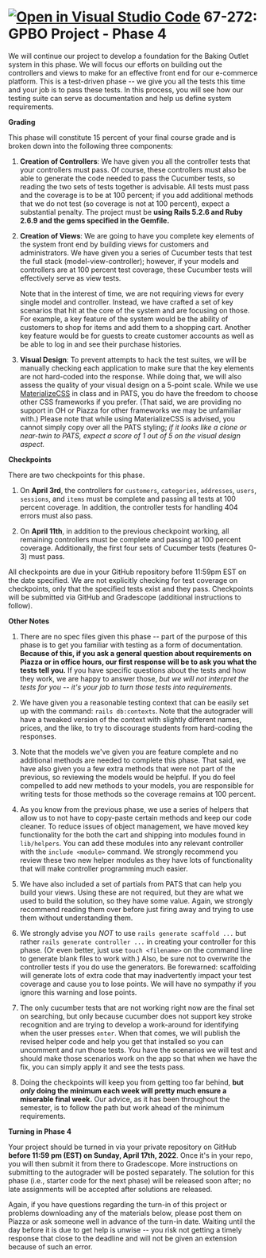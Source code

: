 [![Open in Visual Studio Code](https://classroom.github.com/assets/open-in-vscode-f059dc9a6f8d3a56e377f745f24479a46679e63a5d9fe6f495e02850cd0d8118.svg)](https://classroom.github.com/online_ide?assignment_repo_id=7460854&assignment_repo_type=AssignmentRepo)
67-272: GPBO Project - Phase 4
===
We will continue our project to develop a foundation for the Baking Outlet system in this phase. We will focus our efforts on building out the controllers and views to make for an effective front end for our e-commerce platform. This is a test-driven phase -- we give you all the tests this time and your job is to pass these tests.  In this process, you will see how our testing suite can serve as documentation and help us define system requirements.

**Grading**

This phase will constitute 15 percent of your final course grade and is broken down into the following three components:


1. **Creation of Controllers**: We have given you all the controller tests that your controllers must pass. Of course, these controllers must also be able to generate the code needed to pass the Cucumber tests, so reading the two sets of tests together is advisable. All tests must pass and the coverage is to be at 100 percent; if you add additional methods that we do not test (so coverage is not at 100 percent), expect a substantial penalty.  The project must be **using Rails 5.2.6 and Ruby 2.6.9 and the gems specified in the Gemfile.**

2. **Creation of Views**: We are going to have you complete key elements of the system front end by building views for customers and administrators.  We have given you a series of Cucumber tests that test the full stack (model-view-controller); however, if your models and controllers are at 100 percent test coverage, these Cucumber tests will effectively serve as view tests. 

    Note that in the interest of time, we are not requiring views for every single model and controller.  Instead, we have crafted a set of key scenarios that hit at the core of the system and are focusing on those. For example, a key feature of the system would be the ability of customers to shop for items and add them to a shopping cart.  Another key feature would be for guests to create customer accounts as well as be able to log in and see their purchase histories.

3. **Visual Design**: To prevent attempts to hack the test suites, we will be manually checking each application to make sure that the key elements are not hard-coded into the response.  While doing that, we will also assess the quality of your visual design on a 5-point scale.  While we use [MaterializeCSS](https://materializecss.com/) in class and in PATS, you do have the freedom to choose other CSS frameworks if you prefer. (That said, we are providing no support in OH or Piazza for other frameworks we may be unfamiliar with.) Please note that while using MaterializeCSS is advised, you cannot simply copy over all the PATS styling; _if it looks like a clone or near-twin to PATS, expect a score of 1 out of 5 on the visual design aspect._


**Checkpoints**

There are two checkpoints for this phase.

1. On **April 3rd**, the controllers for `customers`, `categories`, `addresses`, `users`, `sessions`, and `items` must be complete and passing all tests at 100 percent coverage.  In addition, the controller tests for handling 404 errors must also pass.  

2. On **April 11th**, in addition to the previous checkpoint working, all remaining controllers must be complete and passing at 100 percent coverage. Additionally, the first four sets of Cucumber tests (features 0-3) must pass.


All checkpoints are due in your GitHub repository before 11:59pm EST on the date specified.  We are not explicitly checking for test coverage on checkpoints, only that the specified tests exist and they pass.  Checkpoints will be submitted via GitHub and Gradescope (additional instructions to follow).

**Other Notes**

1. There are no spec files given this phase -- part of the purpose of this phase is to get you familiar with testing as a form of documentation.  **Because of this, if you ask a general question about requirements on Piazza or in office hours, our first response will be to ask you what the tests tell you.**  If you have specific questions about the tests and how they work, we are happy to answer those, _but we will not interpret the tests for you -- it's your job to turn those tests into requirements._

2. We have given you a reasonable testing context that can be easily set up with the command: `rails db:contexts`. Note that the autograder will have a tweaked version of the context with slightly different names, prices, and the like, to try to discourage students from hard-coding the responses.

3. Note that the models we've given you are feature complete and no additional methods are needed to complete this phase. That said, we have also given you a few extra methods that were not part of the previous, so reviewing the models would be helpful. If you do feel compelled to add new methods to your models, you are responsible for writing tests for those methods so the coverage remains at 100 percent.

4. As you know from the previous phase, we use a series of helpers that allow us to not have to copy-paste certain methods and keep our code cleaner.  To reduce issues of object management, we have moved key functionality for the both the cart and shipping into modules found in `lib/helpers`.  You can add these modules into any relevant controller with the `include <module>` command.  We strongly recommend you review these two new helper modules as they have lots of functionality that will make controller programming much easier.

5. We have also included a set of partials from PATS that can help you build your views.  Using these are not required, but they are what we used to build the solution, so they have some value.  Again, we strongly recommend reading them over before just firing away and trying to use them without understanding them.

6. We strongly advise you _NOT_ to use `rails generate scaffold ...` but rather `rails generate controller ...` in creating your controller for this phase. (Or even better, just use `touch <filename>` on the command line to generate blank files to work with.) Also, be sure not to overwrite the controller tests if you do use the generators.  Be forewarned: scaffolding will generate lots of extra code that may inadvertently impact your test coverage and cause you to lose points. We will have no sympathy if you ignore this warning and lose points.

7. The only cucumber tests that are not working right now are the final set on searching, but only because cucumber does not support key stroke recognition and are trying to develop a work-around for identifying when the user presses `enter`.  When that comes, we will publish the revised helper code and help you get that installed so you can uncomment and run those tests. You have the scenarios we will test and should make those scenarios work on the app so that when we have the fix, you can simply apply it and see the tests pass.

8. Doing the checkpoints will keep you from getting too far behind, **but _only_ doing the minimum each week will pretty much ensure a miserable final week.** Our advice, as it has been throughout the semester, is to follow the path but work ahead of the minimum requirements.

**Turning in Phase 4**

Your project should be turned in via your private repository on GitHub **before 11:59 pm (EST) on Sunday, April 17th, 2022**. Once it's in your repo, you will then submit it from there to Gradescope. More instructions on submitting to the autograder will be posted separately. The solution for this phase (i.e., starter code for the next phase) will be released soon after; no late assignments will be accepted after solutions are released.

Again, if you have questions regarding the turn-in of this project or problems downloading any of the materials below, please post them on Piazza or ask someone well in advance of the turn-in date. Waiting until the day before it is due to get help is unwise -- you risk not getting a timely response that close to the deadline and will not be given an extension because of such an error.
